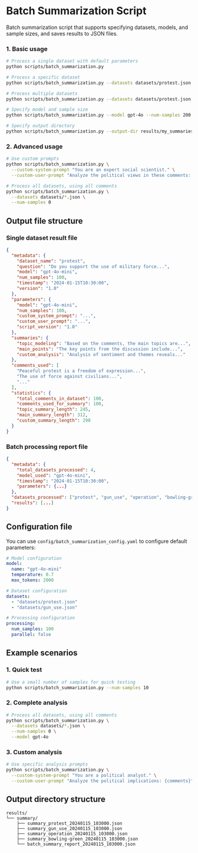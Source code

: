 # Batch Summarization Script

Batch summarization script that supports specifying datasets, models, and sample sizes, and saves results to JSON files.

### 1. Basic usage

```bash
# Process a single dataset with default parameters
python scripts/batch_summarization.py

# Process a specific dataset
python scripts/batch_summarization.py --datasets datasets/protest.json

# Process multiple datasets
python scripts/batch_summarization.py --datasets datasets/protest.json datasets/gun_use.json

# Specify model and sample size
python scripts/batch_summarization.py --model gpt-4o --num-samples 200

# Specify output directory
python scripts/batch_summarization.py --output-dir results/my_summaries
```

### 2. Advanced usage

```bash
# Use custom prompts
python scripts/batch_summarization.py \
  --custom-system-prompt "You are an expert social scientist." \
  --custom-user-prompt "Analyze the political views in these comments: {comments}"

# Process all datasets, using all comments
python scripts/batch_summarization.py \
  --datasets datasets/*.json \
  --num-samples 0
```

## Output file structure

### Single dataset result file

```json
{
  "metadata": {
    "dataset_name": "protest",
    "question": "Do you support the use of military force...",
    "model": "gpt-4o-mini",
    "num_samples": 100,
    "timestamp": "2024-01-15T10:30:00",
    "version": "1.0"
  },
  "parameters": {
    "model": "gpt-4o-mini",
    "num_samples": 100,
    "custom_system_prompt": "...",
    "custom_user_prompt": "...",
    "script_version": "1.0"
  },
  "summaries": {
    "topic_modeling": "Based on the comments, the main topics are...",
    "main_points": "The key points from the discussion include...",
    "custom_analysis": "Analysis of sentiment and themes reveals..."
  },
  "comments_used": [
    "Peaceful protest is a freedom of expression...",
    "The use of force against civilians...",
    "..."
  ],
  "statistics": {
    "total_comments_in_dataset": 100,
    "comments_used_for_summary": 100,
    "topic_summary_length": 245,
    "main_summary_length": 312,
    "custom_summary_length": 298
  }
}
```

### Batch processing report file

```json
{
  "metadata": {
    "total_datasets_processed": 4,
    "model_used": "gpt-4o-mini",
    "timestamp": "2024-01-15T10:30:00",
    "parameters": {...}
  },
  "datasets_processed": ["protest", "gun_use", "operation", "bowling-green"],
  "results": [...]
}
```

## Configuration file

You can use `config/batch_summarization_config.yaml` to configure default parameters:

```yaml
# Model configuration
model:
  name: "gpt-4o-mini"
  temperature: 0.7
  max_tokens: 2000

# Dataset configuration
datasets:
  - "datasets/protest.json"
  - "datasets/gun_use.json"

# Processing configuration
processing:
  num_samples: 100
  parallel: false
```

## Example scenarios

### 1. Quick test

```bash
# Use a small number of samples for quick testing
python scripts/batch_summarization.py --num-samples 10
```

### 2. Complete analysis

```bash
# Process all datasets, using all comments
python scripts/batch_summarization.py \
  --datasets datasets/*.json \
  --num-samples 0 \
  --model gpt-4o
```

### 3. Custom analysis

```bash
# Use specific analysis prompts
python scripts/batch_summarization.py \
  --custom-system-prompt "You are a political analyst." \
  --custom-user-prompt "Analyze the political implications: {comments}"
```

## Output directory structure

```
results/
└── summary/
    ├── summary_protest_20240115_103000.json
    ├── summary_gun_use_20240115_103000.json
    ├── summary_operation_20240115_103000.json
    ├── summary_bowling-green_20240115_103000.json
    └── batch_summary_report_20240115_103000.json
```

